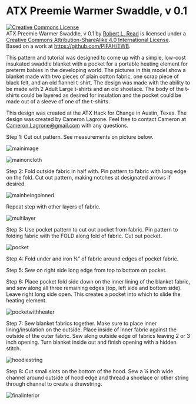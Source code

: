 # ATX Preemie Warmer Swaddle, v 0.1


<a rel="license" href="http://creativecommons.org/licenses/by-sa/4.0/"><img alt="Creative Commons License" style="border-width:0" src="https://i.creativecommons.org/l/by-sa/4.0/88x31.png" /></a><br /><span xmlns:dct="http://purl.org/dc/terms/" href="http://purl.org/dc/dcmitype/Text" property="dct:title" rel="dct:type">ATX Preemie Warmer Swaddle, v 0.1</span> by <a xmlns:cc="http://creativecommons.org/ns#" href="https://github.com/PIFAH/EWB" property="cc:attributionName" rel="cc:attributionURL">Robert L. Read</a> is licensed under a <a rel="license" href="http://creativecommons.org/licenses/by-sa/4.0/">Creative Commons Attribution-ShareAlike 4.0 International License</a>.<br />Based on a work at <a xmlns:dct="http://purl.org/dc/terms/" href="https://github.com/PIFAH/EWB" rel="dct:source">https://github.com/PIFAH/EWB</a>.


This pattern and tutorial was designed to come up with a simple, low-cost insukated swaddle blanket with a pocket for a portable heating element for preterm babies in the developing world. The pictures in this model show a blanket made with two pieces of plain cotton fabric, one scrap piece of black felt, and an old flannel t-shirt. The design was made with the ability to be made with 2 Adult Large t-shirts and an old shoelace. The body of the t-shirts could be layered as desired for insulation and the pocket could be made out of a sleeve of one of the t-shirts. 

This design was created at the ATX Hack for Change in Austin, Texas. The design was created by Cameron Lagrone. Feel free to contact Cameron at Cameron.Lagrone@gmail.com with any questions. 

Step 1: Cut out pattern. See measurements on picture below. 

![mainimage](https://cloud.githubusercontent.com/assets/5296671/8067510/d2829526-0eb3-11e5-8df7-56c3afe63f27.png)

![mainoncloth](https://cloud.githubusercontent.com/assets/5296671/8067511/d283c4c8-0eb3-11e5-9805-70eb765578bf.png)

Step 2: Fold outside fabric in half with. Pin pattern to fabric with long edge on the fold. Cut out pattern, making notches at designated arrows if desired.  

![mainbeingpinned](https://cloud.githubusercontent.com/assets/5296671/8067514/d2846c3e-0eb3-11e5-978b-ae8f100a2e3d.png)



Repeat step with other layers of fabric. 

![multilayer](https://cloud.githubusercontent.com/assets/5296671/8067509/d28246d4-0eb3-11e5-87f4-d9df0e36c5bc.png)


Step 3: Use pocket pattern to cut out pocket from fabric. Pin pattern to folding fabric with the FOLD along fold of fabric. Cut out pocket. 

![pocket](https://cloud.githubusercontent.com/assets/5296671/8067515/d28f50ae-0eb3-11e5-82da-dad39b63ff40.png)

Step 4: Fold under and iron ¼” of fabric around edges of pocket fabric. 

Step 5: Sew on right side long edge from top to bottom on pocket. 

Step 6: Place pocket fold side down on the inner lining of the blanket fabric, and sew along all three remaining edges (top, left side and bottom side). Leave right long side open. This creates a pocket into which to slide the heating element.

![pocketwithheater](https://cloud.githubusercontent.com/assets/5296671/8067516/d29154c6-0eb3-11e5-8508-5ed4c3776e88.png)

Step 7: Sew blanket fabrics together. Make sure to place inner lining/insulation on the outside. Place inside of inner fabric against the outside of the outer fabric. Sew along outside edge of fabrics leaving 2 or 3 inch opening.  Turn blanket inside out and finish opening with a hidden stitch. 

![hoodiestring](https://cloud.githubusercontent.com/assets/5296671/8067512/d283b2bc-0eb3-11e5-898e-a34ab6c9dd2b.png)


Step 8: Cut small slots on the bottom of the hood. Sew a ¼ inch wide channel around outside of hood edge and thread a shoelace or other string through channel to create a drawstring. 


![finalinterior](https://cloud.githubusercontent.com/assets/5296671/8067513/d283f222-0eb3-11e5-9f94-281a0997a408.png)





